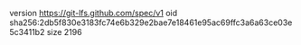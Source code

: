 version https://git-lfs.github.com/spec/v1
oid sha256:2db5f830e3183fc74e6b329e2bae7e18461e95ac69ffc3a6a63ce03e5c3411b2
size 2196
